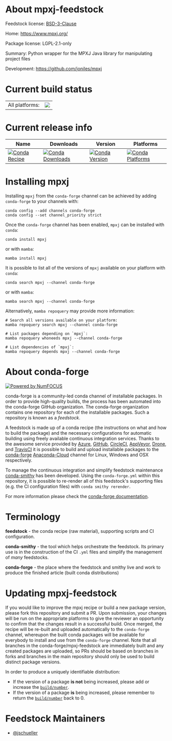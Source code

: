About mpxj-feedstock
====================

Feedstock license: [BSD-3-Clause](https://github.com/conda-forge/mpxj-feedstock/blob/main/LICENSE.txt)

Home: https://www.mpxj.org/

Package license: LGPL-2.1-only

Summary: Python wrapper for the MPXJ Java library for manipulating project files

Development: https://github.com/joniles/mpxj

Current build status
====================


<table><tr><td>All platforms:</td>
    <td>
      <a href="https://dev.azure.com/conda-forge/feedstock-builds/_build/latest?definitionId=18328&branchName=main">
        <img src="https://dev.azure.com/conda-forge/feedstock-builds/_apis/build/status/mpxj-feedstock?branchName=main">
      </a>
    </td>
  </tr>
</table>

Current release info
====================

| Name | Downloads | Version | Platforms |
| --- | --- | --- | --- |
| [![Conda Recipe](https://img.shields.io/badge/recipe-mpxj-green.svg)](https://anaconda.org/conda-forge/mpxj) | [![Conda Downloads](https://img.shields.io/conda/dn/conda-forge/mpxj.svg)](https://anaconda.org/conda-forge/mpxj) | [![Conda Version](https://img.shields.io/conda/vn/conda-forge/mpxj.svg)](https://anaconda.org/conda-forge/mpxj) | [![Conda Platforms](https://img.shields.io/conda/pn/conda-forge/mpxj.svg)](https://anaconda.org/conda-forge/mpxj) |

Installing mpxj
===============

Installing `mpxj` from the `conda-forge` channel can be achieved by adding `conda-forge` to your channels with:

```
conda config --add channels conda-forge
conda config --set channel_priority strict
```

Once the `conda-forge` channel has been enabled, `mpxj` can be installed with `conda`:

```
conda install mpxj
```

or with `mamba`:

```
mamba install mpxj
```

It is possible to list all of the versions of `mpxj` available on your platform with `conda`:

```
conda search mpxj --channel conda-forge
```

or with `mamba`:

```
mamba search mpxj --channel conda-forge
```

Alternatively, `mamba repoquery` may provide more information:

```
# Search all versions available on your platform:
mamba repoquery search mpxj --channel conda-forge

# List packages depending on `mpxj`:
mamba repoquery whoneeds mpxj --channel conda-forge

# List dependencies of `mpxj`:
mamba repoquery depends mpxj --channel conda-forge
```


About conda-forge
=================

[![Powered by
NumFOCUS](https://img.shields.io/badge/powered%20by-NumFOCUS-orange.svg?style=flat&colorA=E1523D&colorB=007D8A)](https://numfocus.org)

conda-forge is a community-led conda channel of installable packages.
In order to provide high-quality builds, the process has been automated into the
conda-forge GitHub organization. The conda-forge organization contains one repository
for each of the installable packages. Such a repository is known as a *feedstock*.

A feedstock is made up of a conda recipe (the instructions on what and how to build
the package) and the necessary configurations for automatic building using freely
available continuous integration services. Thanks to the awesome service provided by
[Azure](https://azure.microsoft.com/en-us/services/devops/), [GitHub](https://github.com/),
[CircleCI](https://circleci.com/), [AppVeyor](https://www.appveyor.com/),
[Drone](https://cloud.drone.io/welcome), and [TravisCI](https://travis-ci.com/)
it is possible to build and upload installable packages to the
[conda-forge](https://anaconda.org/conda-forge) [Anaconda-Cloud](https://anaconda.org/)
channel for Linux, Windows and OSX respectively.

To manage the continuous integration and simplify feedstock maintenance
[conda-smithy](https://github.com/conda-forge/conda-smithy) has been developed.
Using the ``conda-forge.yml`` within this repository, it is possible to re-render all of
this feedstock's supporting files (e.g. the CI configuration files) with ``conda smithy rerender``.

For more information please check the [conda-forge documentation](https://conda-forge.org/docs/).

Terminology
===========

**feedstock** - the conda recipe (raw material), supporting scripts and CI configuration.

**conda-smithy** - the tool which helps orchestrate the feedstock.
                   Its primary use is in the construction of the CI ``.yml`` files
                   and simplify the management of *many* feedstocks.

**conda-forge** - the place where the feedstock and smithy live and work to
                  produce the finished article (built conda distributions)


Updating mpxj-feedstock
=======================

If you would like to improve the mpxj recipe or build a new
package version, please fork this repository and submit a PR. Upon submission,
your changes will be run on the appropriate platforms to give the reviewer an
opportunity to confirm that the changes result in a successful build. Once
merged, the recipe will be re-built and uploaded automatically to the
`conda-forge` channel, whereupon the built conda packages will be available for
everybody to install and use from the `conda-forge` channel.
Note that all branches in the conda-forge/mpxj-feedstock are
immediately built and any created packages are uploaded, so PRs should be based
on branches in forks and branches in the main repository should only be used to
build distinct package versions.

In order to produce a uniquely identifiable distribution:
 * If the version of a package **is not** being increased, please add or increase
   the [``build/number``](https://docs.conda.io/projects/conda-build/en/latest/resources/define-metadata.html#build-number-and-string).
 * If the version of a package **is** being increased, please remember to return
   the [``build/number``](https://docs.conda.io/projects/conda-build/en/latest/resources/define-metadata.html#build-number-and-string)
   back to 0.

Feedstock Maintainers
=====================

* [@jschueller](https://github.com/jschueller/)

